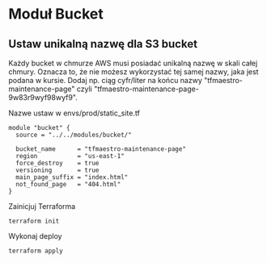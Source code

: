 # Moduł Bucket

## Ustaw unikalną nazwę dla S3 bucket

Każdy bucket w chmurze AWS musi posiadać unikalną nazwę w skali całej chmury.
Oznacza to, że nie możesz wykorzystać tej samej nazwy, jaka jest podana w kursie.
Dodaj np. ciąg cyfr/liter na końcu nazwy "tfmaestro-maintenance-page" czyli "tfmaestro-maintenance-page-9w83r9wyf98wyf9".

Nazwe ustaw w envs/prod/static_site.tf

```
module "bucket" {
  source = "../../modules/bucket/"

  bucket_name      = "tfmaestro-maintenance-page"
  region           = "us-east-1"
  force_destroy    = true
  versioning       = true
  main_page_suffix = "index.html"
  not_found_page   = "404.html"
}
```
Zainicjuj Terraforma

```
terraform init
```
Wykonaj deploy

```
terraform apply
```

